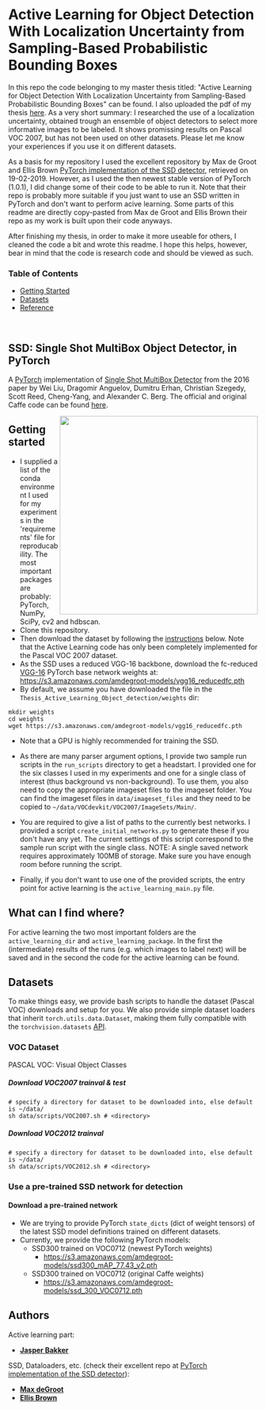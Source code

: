 # Active Learning for Object Detection With Localization Uncertainty from Sampling-Based Probabilistic Bounding Boxes
In this repo the code belonging to my master thesis titled: "Active Learning for Object Detection With Localization Uncertainty from Sampling-Based Probabilistic Bounding Boxes" can be found. I also uploaded the pdf of my thesis [here](TODO). As a very short summary: I researched the use of a localization uncertainty, obtained trough an ensemble of object detectors to select more informative images to be labeled. It shows promissing results on Pascal VOC 2007, but has not been used on other datasets. Please let me know your experiences if you use it on different datasets.

As a basis for my repository I used the excellent repository by Max de Groot and Ellis Brown [PyTorch implementation of the SSD detector](https://github.com/amdegroot/ssd.pytorch), retrieved on 19-02-2019. However, as I used the then newest stable version of PyTorch (1.0.1), I did change some of their code to be able to run it. Note that their repo is probably more suitable if you just want to use an SSD written in PyTorch and don't want to perform acive learning. Some parts of this readme are directly copy-pasted from Max de Groot and Ellis Brown their repo as my work is built upon their code anyways.

After finishing my thesis, in order to make it more useable for others, I cleaned the code a bit and wrote this readme. I hope this helps, however, bear in mind that the code is research code and should be viewed as such.


### Table of Contents
- <a href='#get_started'>Getting Started</a>
- <a href='#datasets'>Datasets</a>
- <a href='#references'>Reference</a>

&nbsp;
&nbsp;
&nbsp;
&nbsp;


## SSD: Single Shot MultiBox Object Detector, in PyTorch
A [PyTorch](http://pytorch.org/) implementation of [Single Shot MultiBox Detector](http://arxiv.org/abs/1512.02325) from the 2016 paper by Wei Liu, Dragomir Anguelov, Dumitru Erhan, Christian Szegedy, Scott Reed, Cheng-Yang, and Alexander C. Berg.  The official and original Caffe code can be found [here](https://github.com/weiliu89/caffe/tree/ssd).


<img align="right" src= "https://github.com/amdegroot/ssd.pytorch/blob/master/doc/ssd.png" height = 400/>


## Getting started
- I supplied a list of the conda environment I used for my experiments in the 'requirements' file for reproducability. The most important packages are probably: PyTorch, NumPy, SciPy, cv2 and hdbscan. 
- Clone this repository.
- Then download the dataset by following the [instructions](#datasets) below. Note that the Active Learning code has only been completely implemented for the Pascal VOC 2007 dataset.
- As the SSD uses a reduced VGG-16 backbone, download the fc-reduced [VGG-16](https://arxiv.org/abs/1409.1556) PyTorch base network weights at:	https://s3.amazonaws.com/amdegroot-models/vgg16_reducedfc.pth
- By default, we assume you have downloaded the file in the `Thesis_Active_Learning_Object_detection/weights` dir:

```Shell
mkdir weights
cd weights
wget https://s3.amazonaws.com/amdegroot-models/vgg16_reducedfc.pth
```
- Note that a GPU is highly recommended for training the SSD.

- As there are many parser argument options, I provide two sample run scripts in the `run_scripts` directory to get a headstart. I provided one for the six classes I used in my experiments and one for a single class of interest (thus background vs non-background). To use them, you also need to copy the appropriate imageset files to the imageset folder. You can find the imageset files in `data/imageset_files` and they need to be copied to `~/data/VOCdevkit/VOC2007/ImageSets/Main/`.

- You are required to give a list of paths to the currently best networks. I provided a script `create_initial_networks.py` to generate these if you don't have any yet. The current settings of this script correspond to the sample run script with the single class. NOTE: A single saved network requires approximately 100MB of storage. Make sure you have enough room before running the script.

- Finally, if you don't want to use one of the provided scripts, the entry point for active learning is the `active_learning_main.py` file. 



 

## What can I find where?
For active learning the two most important folders are the `active_learning_dir` and `active_learning_package`. In the first the (intermediate) results of the runs (e.g. which images to label next) will be saved and in the second the code for the active learning can be found.


## Datasets
To make things easy, we provide bash scripts to handle the dataset (Pascal VOC) downloads  and setup for you.  We also provide simple dataset loaders that inherit `torch.utils.data.Dataset`, making them fully compatible with the `torchvision.datasets` [API](http://pytorch.org/docs/torchvision/datasets.html).


### VOC Dataset
PASCAL VOC: Visual Object Classes

##### Download VOC2007 trainval & test
```Shell
# specify a directory for dataset to be downloaded into, else default is ~/data/
sh data/scripts/VOC2007.sh # <directory>
```

##### Download VOC2012 trainval
```Shell
# specify a directory for dataset to be downloaded into, else default is ~/data/
sh data/scripts/VOC2012.sh # <directory>
```

### Use a pre-trained SSD network for detection
#### Download a pre-trained network
- We are trying to provide PyTorch `state_dicts` (dict of weight tensors) of the latest SSD model definitions trained on different datasets.  
- Currently, we provide the following PyTorch models:
    * SSD300 trained on VOC0712 (newest PyTorch weights)
      - https://s3.amazonaws.com/amdegroot-models/ssd300_mAP_77.43_v2.pth
    * SSD300 trained on VOC0712 (original Caffe weights)
      - https://s3.amazonaws.com/amdegroot-models/ssd_300_VOC0712.pth

## Authors
Active learning part:
* [**Jasper Bakker**](https://github.com/jappab)

SSD, Dataloaders, etc. (check their excellent repo at [PyTorch implementation of the SSD detector](https://github.com/amdegroot/ssd.pytorch)):
* [**Max deGroot**](https://github.com/amdegroot)
* [**Ellis Brown**](http://github.com/ellisbrown)

